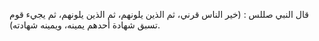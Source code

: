قال النبي صللس : (خير الناس قرني، ثم الذين يلونهم، ثم الذين يلونهم، ثم يجيء قوم تسبق شهادة أحدهم يمينه، ويمينه شهادته).
